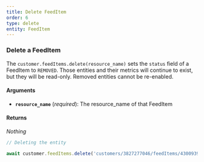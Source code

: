 ```yaml
---
title: Delete FeedItem
order: 6
type: delete
entity: FeedItem
---
```


### Delete a FeedItem

The `customer.feedItems.delete(resource_name)` sets the `status` field of a FeedItem to `REMOVED`. Those entities and their metrics will continue to exist, but they will be read-only. Removed entities cannot be re-enabled.

#### Arguments

- **`resource_name`** (_required_): The resource_name of that FeedItem

#### Returns

_Nothing_

```javascript
// Deleting the entity

await customer.feedItems.delete('customers/3827277046/feedItems/43009393~9779152283')
```
